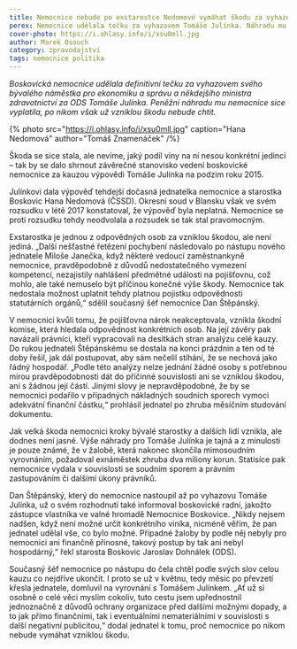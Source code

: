 ```yaml
---
title: Nemocnice nebude po exstarostce Nedomové vymáhat škodu za vyhazov Julínka
perex: Nemocnice udělala tečku za vyhazovem Tomáše Julínka. Náhradu mu sice vyplatila, po nikom však vzniklou škodu nebude chtít.
cover-photo: https://i.ohlasy.info/i/xsu0mll.jpg
author: Marek Osouch
category: zpravodajství
tags: nemocnice politika
---
```


*Boskovická nemocnice udělala definitivní tečku za vyhazovem svého bývalého náměstka pro ekonomiku a správu a někdejšího ministra zdravotnictví za ODS Tomáše Julínka. Peněžní náhradu mu nemocnice sice vyplatila, po nikom však už vzniklou škodu nebude chtít.*

{% photo src="https://i.ohlasy.info/i/xsu0mll.jpg" caption="Hana Nedomová" author="Tomáš Znamenáček" /%}

Škoda se sice stala, ale nevíme, jaký podíl viny na ní nesou konkrétní jedinci – tak by se dalo shrnout závěrečné stanovisko vedení boskovické nemocnice za kauzou výpovědi Tomáše Julínka na podzim roku 2015.

Julínkovi dala výpověď tehdejší dočasná jednatelka nemocnice a starostka Boskovic Hana Nedomová (ČSSD). Okresní soud v Blansku však ve svém rozsudku v létě 2017 konstatoval, že výpověď byla neplatná. Nemocnice se proti rozsudku tehdy neodvolala a rozsudek se tak stal pravomocným.

Exstarostka je jednou z odpovědných osob za vzniklou škodou, ale není jediná. „Další nešťastné řetězení pochybení následovalo po nástupu nového jednatele Miloše Janečka, když některé vedoucí zaměstnankyně nemocnice, pravděpodobně z důvodů nedostatečného vymezení kompetencí, nezajistily nahlášení předmětné události na pojišťovnu, což mohlo, ale také nemuselo být příčinou konečné výše škody. Nemocnice tak nedostala možnost uplatnit tehdy platnou pojistku odpovědnosti statutárních orgánů,“ sdělil současný šéf nemocnice Dan Štěpánský.

V nemocnici kvůli tomu, že pojišťovna nárok neakceptovala, vznikla škodní komise, která hledala odpovědnost konkrétních osob. Na její závěry pak navázali právníci, kteří vypracovali na desítkách stran analýzu celé kauzy. Do rukou jednateli Štěpánskému se dostala na konci prázdnin a ten od té doby řešil, jak dál postupovat, aby sám nečelil stíhání, že se nechová jako řádný hospodář. „Podle této analýzy nelze jednání žádné osoby s potřebnou mírou pravděpodobnosti dát do příčinné souvislosti ani se vzniklou škodou, ani s žádnou její částí. Jinými slovy je nepravděpodobné, že by se nemocnici podařilo v případných nákladných soudních sporech vymoci adekvátní finanční částku,“ prohlásil jednatel po zhruba měsíčním studování dokumentu.

Jak velká škoda nemocnici kroky bývalé starostky a dalších lidí vznikla, ale dodnes není jasné. Výše náhrady pro Tomáše Julínka je tajná a z minulosti je pouze známé, že v žalobě, která nakonec skončila mimosoudním vyrovnáním, požadoval exnáměstek zhruba dva miliony korun. Statisíce pak nemocnice vydala v souvislosti se soudním sporem a právním zastupováním či dalšími úkony právníků.

Dan Štěpánský, který do nemocnice nastoupil až po vyhazovu Tomáše Julínka, už o svém rozhodnutí také informoval boskovické radní, jakožto zástupce vlastníka ve valné hromadě Nemocnice Boskovice. „Nikdy nejsem nadšen, když není možné určit konkrétního viníka, nicméně věřím, že pan jednatel udělal vše, co bylo možné. Případné žaloby by podle něj nebyly pro nemocnici ani finančně přínosné, takový postup by tak ani nebyl hospodárný,“ řekl starosta Boskovic Jaroslav Dohnálek (ODS).

Současný šéf nemocnice po nástupu do čela chtěl podle svých slov celou kauzu co nejdříve ukončit. I proto se už v květnu, tedy měsíc po převzetí křesla jednatele, domluvil na vyrovnání s Tomášem Julínkem. „Ať už si osobně o celé věci myslím cokoliv, tuto cestu jsem upřednostnil jednoznačně z důvodů ochrany organizace před dalšími možnými dopady, a to jak přímo finančními, tak i eventuálními nemateriálními v souvislosti s další negativní publicitou,“ dodal jednatel k tomu, proč nemocnice po nikom nebude vymáhat vzniklou škodu.
